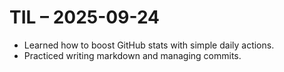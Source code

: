 # TIL – 2025-09-24

- Learned how to boost GitHub stats with simple daily actions.
- Practiced writing markdown and managing commits.
